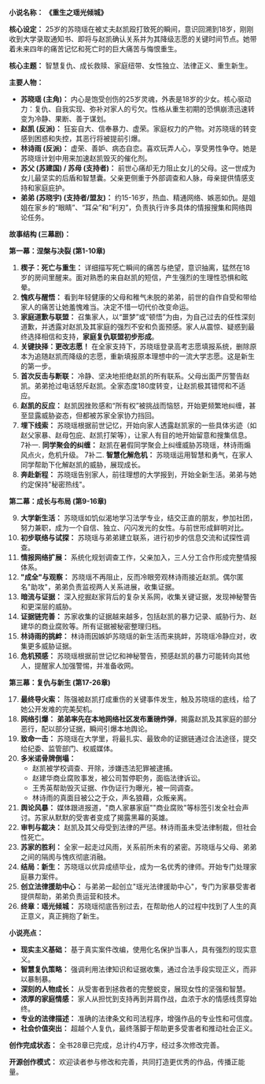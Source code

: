**小说名称：** **《重生之瑶光倾城》**

**核心设定：** 25岁的苏晓瑶在被丈夫赵凯殴打致死的瞬间，意识回溯到18岁，刚刚收到大学录取通知书、即将与赵凯确认关系并为其降级志愿的关键时间节点。她带着未来四年的痛苦记忆和死亡时的巨大痛苦与悔恨重生。

**核心主题：** 智慧复仇、成长救赎、家庭纽带、女性独立、法律正义、重生新生。

**主要人物：**

* **苏晓瑶 (主角)：** 内心是饱受创伤的25岁灵魂，外表是18岁的少女。核心驱动力：复仇、自我实现、弥补对家人的亏欠。性格从重生初期的恐惧崩溃迅速转变为冷静、果断、善于谋划。
* **赵凯 (反派)：** 狂妄自大、信奉暴力、虚荣。家庭权力的产物。对苏晓瑶的转变感到困惑和失控，其恶行将被提前引爆。
* **林诗雨 (反派)：** 虚荣、善妒、病态自恋。喜欢玩弄人心，享受男性争夺。她是苏晓瑶计划中用来加速赵凯毁灭的催化剂。
* **苏父 (苏建国) / 苏母 (支持者)：** 前世心痛却无力阻止女儿的父母。这一世成为女儿最坚实的后盾和智慧囊。父亲更侧重于外部调查和人脉，母亲提供情感支持和家庭庇护。
* **弟弟 (苏晓宇) (支持者/盟友)：** 约15-16岁，热血、精通网络、嫉恶如仇。是姐姐在家乡的“眼睛”、“耳朵”和“利刃”，负责执行许多具体的情报搜集和网络舆论任务。

**故事结构 (三幕剧)：**

**第一幕：涅槃与决裂 (第1-10章)**

1. **楔子：死亡与重生：** 详细描写死亡瞬间的痛苦与绝望，意识抽离，猛然在18岁的房间里醒来。面对熟悉的来自赵凯的短信，产生强烈的生理性恐惧和眩晕。
2. **愧疚与醒悟：** 看到年轻健康的父母和稚气未脱的弟弟，前世的自作自受和带给家人的痛苦让她羞愧难当。决定不惜一切代价改变命运。
3. **家庭道歉与联盟：** 召集家人，以“噩梦”或“顿悟”为由，为自己过去的任性深刻道歉，并透露对赵凯及其家庭的强烈不安和负面预感。家人从震惊、疑惑到最终选择相信和支持，**家庭复仇联盟初步形成**。
4. **关键抉择：更改志愿！** 在全家支持下，苏晓瑶登录高考志愿填报系统，删除原本为追随赵凯而降级的志愿，重新填报原本理想中的一流大学志愿。这是新生的第一步。
5. **首次反击与断联：** 冷静、坚决地拒绝赵凯的所有联系。父母出面严厉警告赵凯。弟弟抢过电话怒斥赵凯。全家态度180度转变，让赵凯极其错愕和不适应。
6. **赵凯的反应：** 赵凯因挫败感和“所有权”被挑战而恼怒，开始更频繁地纠缠，甚至显露威胁姿态，但都被苏家全家协力挡回。
7. **埋下线索：** 苏晓瑶根据前世记忆，开始向家人透露赵凯家的一些具体劣迹（如赵父家暴、赵母包庇、赵凯打架等），让家人有目的地开始留意和搜集信息。
7补一. **同学聚会的纠缠：** 赵凯在暑假同学聚会上纠缠威胁苏晓瑶，林诗雨煽风点火，危机升级。
7补二. **智慧化解危机：** 苏晓瑶运用智慧和勇气，在家人同学帮助下化解赵凯的威胁，展现成长。
8. **奔赴新程：** 苏晓瑶告别家人，前往理想的大学报到，开始全新生活。弟弟与她约定保持"秘密热线"。

**第二幕：成长与布局 (第9-16章)**

9. **大学新生活：** 苏晓瑶如饥似渴地学习法学专业，结交正直的朋友，参加社团，努力兼职，成为一个自信、独立、闪闪发光的女性。与前世形成鲜明对比。
10. **初步联络与试探：** 苏晓瑶与弟弟建立联系，进行初步的信息交流和试探性调查。
11. **情报网络扩展：** 系统化规划调查工作，父亲加入，三人分工合作形成完整情报体系。
12. **"成全"与观察：** 苏晓瑶不再阻止，反而冷眼旁观林诗雨接近赵凯。偶尔匿名"助攻"，弟弟负责监视两人关系进展，收集证据。
13. **暗流与证据：** 深入挖掘赵家背后的复杂关系网，收集关键证据，发现神秘警告和更深层的威胁。
14. **证据链完善：** 苏家收集的证据越来越多，包括赵凯的暴力记录、威胁行为、赵建华的商业腐败等。所有证据被秘密整理归档。
15. **林诗雨的挑衅：** 林诗雨因嫉妒苏晓瑶的新生活而来挑衅，苏晓瑶冷静应对，收集更多威胁证据。
16. **危机预感：** 苏晓瑶根据前世记忆和神秘警告，预感赵凯的暴力可能转向其他人，提醒家人加强警惕，并准备收网。

**第三幕：复仇与新生 (第17-26章)**

17. **最终导火索：** 陈强被赵凯打成重伤的关键事件发生，触及苏晓瑶的底线，给了她公开发难的完美契机。
18. **网络引爆：** **弟弟率先在本地网络社区发布重磅炸弹**，揭露赵凯及其家庭的部分恶行，配以部分证据，瞬间引爆本地舆论。
19. **致命一击：** 苏晓瑶在大学里，将最扎实、最致命的证据链通过合法途径，提交给纪委、监管部门、权威媒体。
20. **多米诺骨牌倒塌：**
    * 赵凯被学校调查、开除，涉嫌违法犯罪被逮捕。
    * 赵建华商业腐败事发，被公司暂停职务，面临法律诉讼。
    * 王秀英帮助毁灭证据、作伪证行为曝光，被一同调查。
    * 林诗雨的真面目被公之于众，声名狼藉，众叛亲离。
21. **舆论风暴：** 媒体跟进报道，"商人家暴家庭""商业腐败"等标签引发全社会声讨。苏家从默默的受害者变成了揭露黑幕的英雄。
22. **审判与裁决：** 赵凯及其父母受到法律的严惩。林诗雨虽未受法律制裁，但社会性死亡。
23. **苏家的胜利：** 全家一起走过风雨，关系前所未有的紧密。苏晓瑶与父母、弟弟之间的隔阂与愧疚彻底消融。
24. **结局：新生：** 苏晓瑶以优异成绩毕业，成为一名优秀的律师。开始专门处理家庭暴力案件。
25. **创立法律援助中心：** 与弟弟一起创立"瑶光法律援助中心"，专门为家暴受害者提供帮助，弟弟负责运营和技术。
26. **终章：瑶光倾城：** 苏晓瑶彻底告别过去，在帮助他人的过程中找到了人生的真正意义，真正拥抱了新生。

**小说亮点：**

* **现实主义基础：** 基于真实案件改编，使用化名保护当事人，具有强烈的现实意义。
* **智慧复仇策略：** 强调利用法律知识和证据收集，通过合法手段实现正义，而非以暴制暴。
* **深刻的人物成长：** 从受害者到拯救者的完整蜕变，展现女性的坚强和智慧。
* **浓厚的家庭情感：** 家人从担忧到支持再到并肩作战，血浓于水的情感线贯穿始终。
* **专业的法律描述：** 准确的法律条文和司法程序，增强作品的专业性和可信度。
* **社会价值突出：** 超越个人复仇，最终落脚于帮助更多受害者和推动社会正义。

**创作完成状态：** 全书28章已完成，总计约4万字，经过多次修改完善。

**开源创作模式：** 欢迎读者参与修改和完善，共同打造更优秀的作品，传播正能量。
